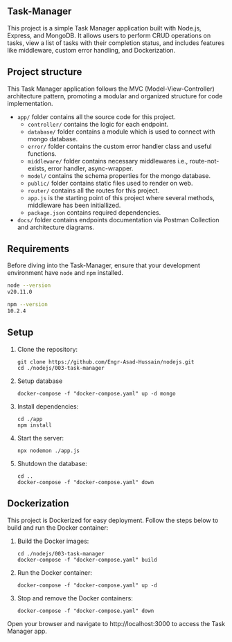 ## Task-Manager
This project is a simple Task Manager application built with Node.js, Express, and MongoDB. It allows users to perform CRUD operations on tasks, view a list of tasks with their completion status, and includes features like middleware, custom error handling, and Dockerization.


## Project structure
This Task Manager application follows the MVC (Model-View-Controller) architecture pattern, promoting a modular and organized structure for code implementation.

- `app/` folder contains all the source code for this project.
    - `controller/` contains the logic for each endpoint.
    - `database/` folder contains a module which is used to connect with mongo database.
    - `error/` folder contains the custom error handler class and useful functions.
    - `middleware/` folder contains necessary middlewares i.e., route-not-exists, error handler, async-wrapper.
    - `model/` contains the schema properties for the mongo database.
    - `public/` folder contains static files used to render on web.
    - `router/` contains all the routes for this project.
    - `app.js` is the starting point of this project where several methods, middleware has been initiallized.
    - `package.json` contains required dependencies.
- `docs/` folder contains endpoints documentation via Postman Collection and architecture diagrams.


## Requirements
Before diving into the Task-Manager, ensure that your development environment have `node` and `npm` installed.
```bash
node --version
v20.11.0

npm --version
10.2.4
```


## Setup
1. Clone the repository:
    ```console
    git clone https://github.com/Engr-Asad-Hussain/nodejs.git
    cd ./nodejs/003-task-manager
    ```
2. Setup database
    ```console
    docker-compose -f "docker-compose.yaml" up -d mongo
    ```
3. Install dependencies:
    ```console
    cd ./app
    npm install
    ```
4. Start the server:
    ```console
    npx nodemon ./app.js
    ```
5. Shutdown the database:
    ```console
    cd ..
    docker-compose -f "docker-compose.yaml" down
    ```


## Dockerization
This project is Dockerized for easy deployment. Follow the steps below to build and run the Docker container:
1. Build the Docker images:
    ```console
    cd ./nodejs/003-task-manager
    docker-compose -f "docker-compose.yaml" build
    ```

2. Run the Docker container:
    ```console
    docker-compose -f "docker-compose.yaml" up -d
    ```

3. Stop and remove the Docker containers:
    ```console
    docker-compose -f "docker-compose.yaml" down
    ```

Open your browser and navigate to http://localhost:3000 to access the Task Manager app.
